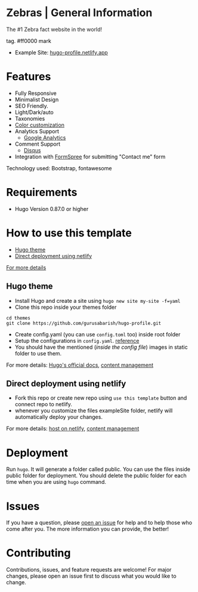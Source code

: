 # Zebras | General Information

The #1 Zebra fact website in the world!

<FONT COLOR=" "> tag. #ff0000 mark
    
- Example Site: [hugo-profile.netlify.app](https://hugo-profile.netlify.app)

# Features
- Fully Responsive
- Minimalist Design
- SEO Friendly.
- Light/Dark/auto
- Taxonomies
- [Color customization](https://github.com/gurusabarish/hugo-profile/wiki/Color-Customization)
- Analytics Support 
  - [Google Analytics](https://gohugo.io/templates/internal/#google-analytics)
- Comment Support
  - [Disqus](https://gohugo.io/content-management/comments/)
- Integration with [FormSpree](https://formspree.io/) for submitting "Contact me" form

Technology used: Bootstrap, fontawesome 

# Requirements
- Hugo Version 0.87.0 or higher


# How to use this template

- [Hugo theme](#Hugo-theme)
- [Direct deployment using netlify](#Direct-deployment-using-netlify)

[For more details](https://github.com/gurusabarish/hugo-profile/wiki)
## Hugo theme

- Install Hugo and create a site using `hugo new site my-site -f=yaml`
- Clone this repo inside your themes folder
```
cd themes
git clone https://github.com/gurusabarish/hugo-profile.git
```
- Create config.yaml (you can use `config.toml` too) inside root folder 
- Setup the configurations in `config.yaml`. [reference](https://github.com/gurusabarish/hugo-profile/blob/master/exampleSite/config.yaml)
- You should have the mentioned (_inside the config file_) images in static folder to use them.

For more details: [Hugo's official docs](https://gohugo.io/getting-started/quick-start/), [content management](https://www.mikedane.com/static-site-generators/hugo/content-organization/)

## Direct deployment using netlify

- Fork this repo or create new repo using `use this template` button and connect repo to netlify.
- whenever you customize the files exampleSite folder, netlify will automatically deploy your changes.

For more details: [host on netlify](https://gohugo.io/hosting-and-deployment/hosting-on-netlify/), [content management](https://www.mikedane.com/static-site-generators/hugo/content-organization/)

# Deployment

Run `hugo`. It will generate a folder called public. You can use the files inside public folder for deployment. You should delete the public folder for each time when you are using `hugo` command.

# Issues

If you have a question, please [open an issue](https://github.com/gurusabarish/hugo-profile/issues) for help and to help those who come after you. The more information you can provide, the better!

# Contributing

Contributions, issues, and feature requests are welcome! For major changes, please open an issue first to discuss what you would like to change.
